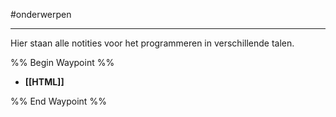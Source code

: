 #onderwerpen 

---
Hier staan alle notities voor het programmeren in verschillende talen.

%% Begin Waypoint %%
- **[[HTML]]**

%% End Waypoint %%
